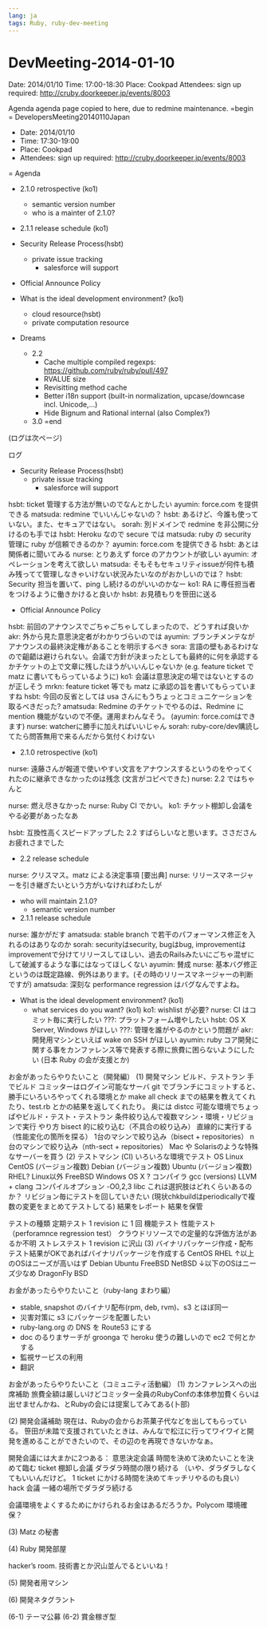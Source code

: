 ```yaml
---
lang: ja
tags: Ruby, ruby-dev-meeting
---
```


# DevMeeting-2014-01-10

Date: 2014/01/10
Time: 17:00-18:30
Place: Cookpad
Attendees: sign up required: http://cruby.doorkeeper.jp/events/8003

Agenda
agenda page copied to here, due to redmine maintenance.
=begin
= DevelopersMeeting20140110Japan

* Date: 2014/01/10
* Time: 17:30-19:00
* Place: Cookpad
* Attendees: sign up required: http://cruby.doorkeeper.jp/events/8003

= Agenda

* 2.1.0 retrospective (ko1)
  * semantic version number
  * who is a mainter of 2.1.0?

* 2.1.1 release schedule (ko1)

* Security Release Process(hsbt)
  * private issue tracking
    * salesforce will support

* Official Announce Policy

* What is the ideal development environment? (ko1)
  * cloud resource(hsbt)
  * private computation resource

* Dreams
  * 2.2
    * Cache multiple compiled regexps: https://github.com/ruby/ruby/pull/497
    * RVALUE size
    * Revisitting method cache
    * Better i18n support (built-in normalization, upcase/downcase incl. Unicode,...)
    * Hide Bignum and Rational internal (also Complex?)
  * 3.0
=end

(ログは次ページ)

ログ

* Security Release Process(hsbt)
  * private issue tracking
    * salesforce will support

hsbt: ticket 管理する方法が無いのでなんとかしたい
ayumin: force.com を提供できる
matsuda: redmine でいいんじゃないの？
hsbt: あるけど、今誰も使っていない。また、セキュアではない。
sorah: 別ドメインで redmine を非公開に分けるのも手では
hsbt: Heroku なので secure では
matsuda: ruby の security 管理に ruby が信頼できるのか？
ayumin: force.com を提供できる
hsbt: あとは関係者に聞いてみる
nurse: とりあえず force のアカウントが欲しい
ayumin: オペレーションを考えて欲しい
matsuda: そもそもセキュリティissueが何件も積み残ってて管理しなきゃいけない状況みたいなのがおかしいのでは？
hsbt: Security 担当を置いて、ping し続けるのがいいのかなー
ko1: RA に専任担当者をつけるように働きかけると良いか
hsbt: お見積もりを笹田に送る


* Official Announce Policy

hsbt: 前回のアナウンスでごちゃごちゃしてしまったので、どうすれば良いか
akr: 外から見た意思決定者がわかりづらいのでは
ayumin: ブランチメンテながアナウンスの最終決定権があることを明示するべき
sora: 言語の壁もあるわけなので齟齬は避けられない。会議で方針が決まったとしても最終的に何を承認するかチケットの上で文章に残したほうがいいんじゃないか (e.g. feature ticket で matz に書いてもらっているように)
ko1: 会議は意思決定の場ではないとするのが正しそう
mrkn: feature ticket 等でも matz に承認の旨を書いてもらっていますね
hsbt: 今回の反省としては usa さんにもうちょっとコミュニケーションを取るべきだった?
amatsuda: Redmine のチケットでやるのは、Redmine に mention 機能がないので不便。運用まわんなそう。
  (ayumin: force.comはできます)
nurse: watcherに勝手に加えればいいじゃん
sorah: ruby-core/dev購読してたら問答無用で来るんだから気付くわけない


* 2.1.0 retrospective (ko1)

nurse: 遠藤さんが報道で使いやすい文言をアナウンスするというのをやってくれたのに継承できなかったのは残念 (文言がコピペできた)
nurse: 2.2 ではちゃんと

nurse: 燃え尽きなかった
nurse: Ruby CI でかい。
ko1: チケット棚卸し会議をやる必要があったなあ

hsbt: 互換性高くスピードアップした 2.2 すばらしいなと思います。ささださんお疲れさまでした

* 2.2 release schedule

nurse: クリスマス。matz による決定事項 [要出典]
nurse: リリースマネージャーを引き継ぎたいという方がいなければわたしが

* who will maintain 2.1.0?
  * semantic version number
* 2.1.1 release schedule

nurse: 誰かがだす
amatsuda: stable branch で若干のパフォーマンス修正を入れるのはありなのか
sorah: securityはsecurity, bugはbug, improvementはimprovementで分けてリリースしてほしい、過去のRailsみたいにごちゃ混ぜにして破滅するような事にはなってほしくない
ayumin: 賛成
nurse: 基本バグ修正というのは既定路線、例外はあります。(その時のリリースマネージャーの判断ですが)
amatsuda: 深刻な performance regression はバグなんですよね。


* What is the ideal development environment? (ko1)
  * what services do you want? (ko1)
ko1: wishlist が必要?
nurse: CI はコミット毎に実行したい
???: プラットフォーム増やしたい
hsbt: OS X Server, Windows がほしい
???: 管理を誰がやるのかという問題が
akr: 開発用マシンといえば wake on SSH がほしい
ayumin: ruby コア開発に関する事をカンファレンス等で発表する際に旅費に困らないようにしたい (日本 Ruby の会が支援とか)

お金があったらやりたいこと（開発編）
(1) 開発マシン
ビルド、テストラン
手でビルド
コミッターはログイン可能なサーバ
git でブランチにコミットすると、勝手にいろいろやってくれる環境とか
make all check までの結果を教えてくれたり、test.rb とかの結果を返してくれたり。
奥には distcc 可能な環境でちょっぱやビルド・テスト・テストラン
条件絞り込んで複数マシン・環境・リビジョンで実行
やり方
bisect 的に絞り込む（不具合の絞り込み）
直線的に実行する（性能変化の箇所を探る）
1台のマシンで絞り込み（bisect + repositories）
n台のマシンで絞り込み（nth-sect + repositories）
Mac や Solarisのような特殊なサーバーを買う
(2) テストマシン (CI)
いろいろな環境でテスト
OS
Linux
CentOS (バージョン複数)
Debian (バージョン複数)
Ubuntu (バージョン複数)
RHEL?
Linux以外
FreeBSD
Windows
OS X ?
コンパイラ
gcc (versions)
LLVM + clang
コンパイルオプション
-O0,2,3
libc
これは選択肢はどれくらいあるのか？
リビジョン毎にテストを回していきたい (現状chkbuildはperiodicallyで複数の変更をまとめてテストしてる)
結果をレポート
結果を保管

テストの種類
定期テスト
1 revision に 1 回
機能テスト
性能テスト（perforamnce regression test）
クラウドリソースでの定量的な評価方法があるか不明
ストレステスト
1 revision に沢山
(3) バイナリパッケージ作成・配布
テスト結果がOKであればバイナリパッケージを作成する
CentOS
RHEL
↑以上のOSはニーズが高いはず
Debian
Ubuntu
FreeBSD
NetBSD
↓以下のOSはニーズ少なめ
DragonFly BSD

お金があったらやりたいこと（ruby-lang まわり編）

 * stable, snapshot のバイナリ配布(rpm, deb, rvm)、s3 とほぼ同一
 * 災害対策に s3 にパッケージを配置したい
 * ruby-lang.org の DNS を Route53 にする
 * doc のるりまサーチが groonga で heroku 使うの難しいので ec2 で何とかする
 * 監視サービスの利用
 * 翻訳

お金があったらやりたいこと（コミュニティ活動編）
(1) カンファレンスへの出席補助
旅費全額は厳しいけどコミッター全員のRubyConfの本体参加費くらいは出せませんかね、とRubyの会には提案してみてある(卜部)

(2) 開発会議補助
現在は、Rubyの会からお茶菓子代などを出してもらっている。
笹田が未踏で支援されていたときは、みんなで松江に行ってワイワイと開発を進めることができたいので、その辺のを再現できないかなぁ。

開発会議には大まかに2つある：
意思決定会議
時間を決めて決めたいことを決めて臨む
ticket 棚卸し会議
ダラダラ時間の限り続ける
（いや、ダラダラしなくてもいいんだけど。
1 ticket にかける時間を決めてキッチリやるのも良い）
hack 会議
一緒の場所でダラダラ続ける

会議環境をよくするためにかけられるお金はあるだろうか。Polycom 環境確保？

(3) Matz の秘書

(4) Ruby 開発部屋

hacker’s room.
技術書とか沢山並んでるといいね！

(5) 開発者用マシン

(6) 開発ネタグラント

(6-1) テーマ公募
(6-2) 賞金稼ぎ型
